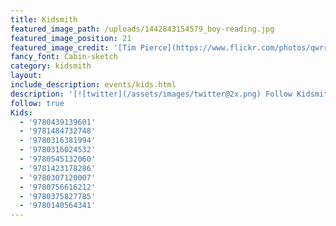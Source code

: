 ```yaml
---
title: Kidsmith
featured_image_path: /uploads/1442843154579_boy-reading.jpg
featured_image_position: 21
featured_image_credit: '[Tim Pierce](https://www.flickr.com/photos/qwrrty/)'
fancy_font: Cabin-sketch
category: kidsmith
layout:
include_description: events/kids.html
description: '[![twitter](/assets/images/twitter@2x.png) Follow Kidsmith on Twitter](https://twitter.com/kidsmithbooks)'
follow: true
Kids:
  - '9780439139601'
  - '9781484732748'
  - '9780316381994'
  - '9780316024532'
  - '9780545132060'
  - '9781423178286'
  - '9780307120007'
  - '9780756616212'
  - '9780375827785'
  - '9780140564341'
---
```



